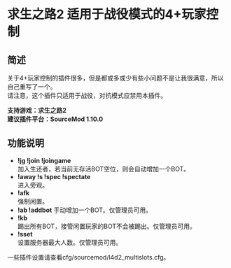 # 求生之路2 适用于战役模式的4+玩家控制

## 简述

关于4+玩家控制的插件很多，但是都或多或少有些小问题不是让我很满意，所以自己重写了一个。      
请注意，这个插件只适用于战役，对抗模式应禁用本插件。

**支持游戏：求生之路2**  
**建议插件平台：SourceMod 1.10.0**

## 功能说明

- **!jg !join !joingame**  
  加入生还者，若当前无存活BOT空位，则会自动增加一个BOT。
- **!away !s !spec !spectate**  
  进入旁观。
- **!afk**  
  强制闲置。
- **!ab !addbot** 
  手动增加一个BOT。仅管理员可用。
- **!kb**  
  踢出所有BOT，接管闲置玩家的BOT不会被踢出。仅管理员可用。
- **!sset**  
  设置服务器最大人数。仅管理员可用。

一些插件设置请查看cfg/sourcemod/l4d2_multislots.cfg。